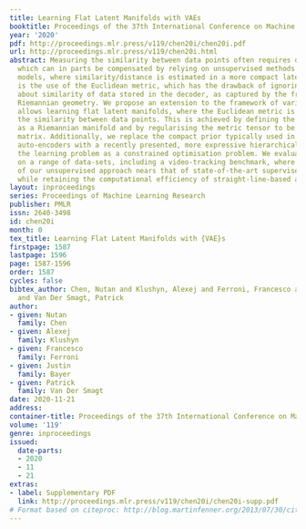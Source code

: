 ```yaml
---
title: Learning Flat Latent Manifolds with VAEs
booktitle: Proceedings of the 37th International Conference on Machine Learning
year: '2020'
pdf: http://proceedings.mlr.press/v119/chen20i/chen20i.pdf
url: http://proceedings.mlr.press/v119/chen20i.html
abstract: Measuring the similarity between data points often requires domain knowledge,
  which can in parts be compensated by relying on unsupervised methods such as latent-variable
  models, where similarity/distance is estimated in a more compact latent space. Prevalent
  is the use of the Euclidean metric, which has the drawback of ignoring information
  about similarity of data stored in the decoder, as captured by the framework of
  Riemannian geometry. We propose an extension to the framework of variational auto-encoders
  allows learning flat latent manifolds, where the Euclidean metric is a proxy for
  the similarity between data points. This is achieved by defining the latent space
  as a Riemannian manifold and by regularising the metric tensor to be a scaled identity
  matrix. Additionally, we replace the compact prior typically used in variational
  auto-encoders with a recently presented, more expressive hierarchical one—and formulate
  the learning problem as a constrained optimisation problem. We evaluate our method
  on a range of data-sets, including a video-tracking benchmark, where the performance
  of our unsupervised approach nears that of state-of-the-art supervised approaches,
  while retaining the computational efficiency of straight-line-based approaches.
layout: inproceedings
series: Proceedings of Machine Learning Research
publisher: PMLR
issn: 2640-3498
id: chen20i
month: 0
tex_title: Learning Flat Latent Manifolds with {VAE}s
firstpage: 1587
lastpage: 1596
page: 1587-1596
order: 1587
cycles: false
bibtex_author: Chen, Nutan and Klushyn, Alexej and Ferroni, Francesco and Bayer, Justin
  and Van Der Smagt, Patrick
author:
- given: Nutan
  family: Chen
- given: Alexej
  family: Klushyn
- given: Francesco
  family: Ferroni
- given: Justin
  family: Bayer
- given: Patrick
  family: Van Der Smagt
date: 2020-11-21
address: 
container-title: Proceedings of the 37th International Conference on Machine Learning
volume: '119'
genre: inproceedings
issued:
  date-parts:
  - 2020
  - 11
  - 21
extras:
- label: Supplementary PDF
  link: http://proceedings.mlr.press/v119/chen20i/chen20i-supp.pdf
# Format based on citeproc: http://blog.martinfenner.org/2013/07/30/citeproc-yaml-for-bibliographies/
---
```

